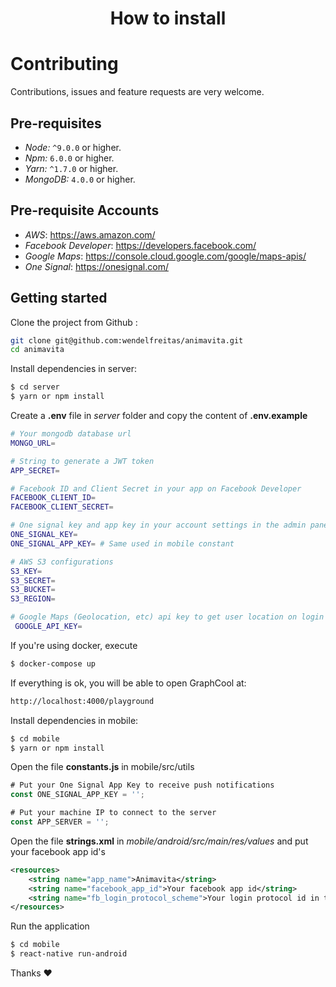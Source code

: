 <h1 align="center">
  How to install
</h1>

# Contributing

Contributions, issues and feature requests are very welcome.

## Pre-requisites

-   _Node:_ `^9.0.0` or higher.
-   _Npm:_ `6.0.0` or higher.
-   _Yarn:_ `^1.7.0` or higher.
-   _MongoDB:_ `4.0.0` or higher.

## Pre-requisite Accounts

-   _AWS_: https://aws.amazon.com/
-   _Facebook Developer_: https://developers.facebook.com/
-   _Google Maps_: https://console.cloud.google.com/google/maps-apis/
-   _One Signal_: https://onesignal.com/

## Getting started

Clone the project from Github :

```sh
git clone git@github.com:wendelfreitas/animavita.git
cd animavita
```

Install dependencies in server:

```sh
$ cd server
$ yarn or npm install
```

Create a **.env** file in _server_ folder and copy the content of **.env.example**

```bash
# Your mongodb database url
MONGO_URL=

# String to generate a JWT token
APP_SECRET=

# Facebook ID and Client Secret in your app on Facebook Developer
FACEBOOK_CLIENT_ID=
FACEBOOK_CLIENT_SECRET=

# One signal key and app key in your account settings in the admin panel in One Signal
ONE_SIGNAL_KEY=
ONE_SIGNAL_APP_KEY= # Same used in mobile constant

# AWS S3 configurations
S3_KEY=
S3_SECRET=
S3_BUCKET=
S3_REGION=

# Google Maps (Geolocation, etc) api key to get user location on login first time at device.
 GOOGLE_API_KEY=
```

If you're using docker, execute

```bash
$ docker-compose up
```

If everything is ok, you will be able to open GraphCool at:

```bash
http://localhost:4000/playground
```

Install dependencies in mobile:

```sh
$ cd mobile
$ yarn or npm install
```

Open the file **constants.js** in mobile/src/utils

```js
# Put your One Signal App Key to receive push notifications
const ONE_SIGNAL_APP_KEY = '';

# Put your machine IP to connect to the server
const APP_SERVER = '';
```

Open the file **strings.xml** in _mobile/android/src/main/res/values_ and put your facebook app id's

```xml
<resources>
    <string name="app_name">Animavita</string>
    <string name="facebook_app_id">Your facebook app id</string>
    <string name="fb_login_protocol_scheme">Your login protocol id in the facebook app</string>
</resources>
```

Run the application

```sh
$ cd mobile
$ react-native run-android
```

Thanks :hearts:
